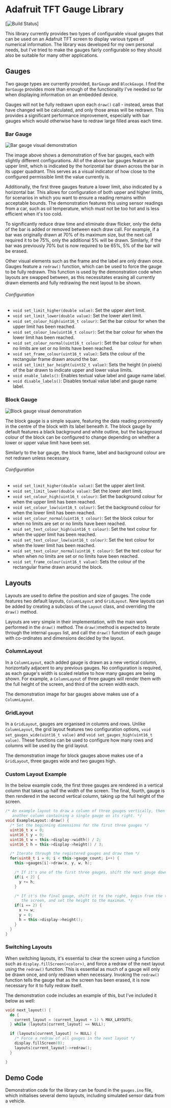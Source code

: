 # Adafruit TFT Gauge Library
[![Build Status](https://github.com/joestanding/adafruit-tft-gauges/workflows/Compile%20Sketch/badge.svg)]

This library currently provides two types of configurable visual gauges that can be used on an Adafruit TFT screen to display various types of numerical information. The library was developed for my own personal needs, but I've tried to make the gauges fairly configurable so they should also be suitable for many other applications.

## Gauges
Two gauge types are currently provided, `BarGauge` and `BlockGauge`. I find the `BarGauge` provides more than enough of the functionality I've needed so far when displaying information on an embedded device.

Gauges will not be fully redrawn upon each `draw()` call - instead, areas that have changed will be calculated, and only those areas will be redrawn. This provides a significant performance improvement, especially with bar gauges which would otherwise have to redraw large filled areas each time.
### Bar Gauge

![Bar gauge visual demonstration](images/bar-gauge-demo.jpg?raw=true)

The image above shows a demonstration of five bar gauges, each with slightly different configurations. All of the above bar gauges feature an upper limit, which is indicated by the horizontal bar drawn across the bar in its upper quadrant. This serves as a visual indicator of how close to the configured permissible limit the value currently is.

Additionally, the first three gauges feature a lower limit, also indicated by a horizontal bar. This allows for configuration of both upper and higher limits, for scenarios in which you want to ensure a reading remains within acceptable bounds. The demonstration features this using sensor readings from a car, such as oil temperature, which must not be too hot and is less efficient when it's too cold.

To significantly reduce draw time and eliminate draw flicker, only the delta of the bar is added or removed between each draw call. For example, if a bar was originally drawn at 70% of its maximum size, but the next call required it to be 75%, only the additional 5% will be drawn. Similarly, if the bar was previously 70% but is now required to be 65%, 5% of the bar will be erased.

Other visual elements such as the frame and the label are only drawn once. Gauges feature a `redraw()` function, which can be used to force the gauge to be fully redrawn. This function is used by the demonstration code when layouts are swapped between, as this necessitates erasing all currently drawn elements and fully redrawing the next layout to be shown.
###### Configuration
- `void set_limit_higher(double value)`: Set the upper alert limit.
- `void set_limit_lower(double value)`: Set the lower alert limit.
- `void set_colour_high(uint16_t colour)`: Set the bar colour for when the upper limit has been reached.
- `void set_colour_low(uint16_t colour)`: Set the bar colour for when the lower limit has been reached.
- `void set_colour_normal(uint16_t colour)`: Set the bar colour for when no limits are set or no limits have been reached.
- `void set_frame_colour(uint16_t value)`: Sets the colour of the rectangular frame drawn around the bar.
- `void set_limit_bar_height(uint32_t value)`: Sets the height (in pixels) of the bar drawn to indicate upper and lower value limits.
- `void enable_labels()`: Enables textual value label and gauge name label.
- `void disable_labels()`: Disables textual value label and gauge name label.

### Block Gauge

![Block gauge visual demonstration](images/block-gauge-demo.jpg?raw=true)

The block gauge is a simple square, featuring the data reading prominently in the centre of the block with its label beneath it. The block gauge by default features a black background and white outline, but the background colour of the block can be configured to change depending on whether a lower or upper value limit have been set.

Similarly to the bar gauge, the block frame, label and background colour are not redrawn unless necessary. 
###### Configuration
- `void set_limit_higher(double value)`: Set the upper alert limit.
- `void set_limit_lower(double value)`: Set the lower alert limit.
- `void set_colour_high(uint16_t colour)`: Set the background colour for when the upper limit has been reached.
- `void set_colour_low(uint16_t colour)`: Set the background colour for when the lower limit has been reached.
- `void set_colour_normal(uint16_t colour)`: Set the block colour for when no limits are set or no limits have been reached.
- `void set_text_colour_high(uint16_t colour)`: Set the text colour for when the upper limit has been reached.
- `void set_text_colour_low(uint16_t colour)`: Set the text colour for when the lower limit has been reached.
- `void set_text_colour_normal(uint16_t colour)`: Set the text colour for when when no limits are set or no limits have been reached.
- `void set_frame_colour(uint16_t value)`: Sets the colour of the rectangular frame drawn around the block.
## Layouts
Layouts are used to define the position and size of gauges. The code features two default layouts, `ColumnLayout` and `GridLayout`. New layouts can be added by creating a subclass of the `Layout` class, and overriding the `draw()` method. 

Layouts are very simple in their implementation, with the main work performed in the `draw()` method. The `draw()`method is expected to iterate through the internal `gauges` list, and call the `draw()` function of each gauge with co-ordinates and dimensions decided by the layout.
### ColumnLayout
In a `ColumnLayout`, each added gauge is drawn as a new vertical column, horizontally adjacent to any previous gauges. No configuration is required, as each gauge's width is scaled relative to how many gauges are being shown. For example, a `ColumnLayout` of three gauges will render them with the full height of the screen, and third of the screen width each.

The demonstration image for bar gauges above makes use of a `ColumnLayout`.

### GridLayout
In a `GridLayout`, gauges are organised in columns and rows. Unlike `ColumnLayout`, the grid layout features two configuration options, `void set_gauges_wide(uint16_t value)` and `void set_gauges_high(uint16_t value)`. These functions can be used to configure how many rows and columns will be used by the grid layout.

The demonstration image for block gauges above makes use of a `GridLayout`, three gauges wide and two gauges high.

### Custom Layout Example
In the below example code, the first three gauges are rendered in a vertical column that takes up half the width of the screen. The final, fourth, gauge is then rendered in the second vertical column, taking up the full height of the screen.

```cpp
/* An example layout to draw a column of three gauges vertically, then
   another column containing a single gauge on its right. */
void ExampleLayout::draw() {
  /* Set the beginning dimensions for the first three gauges */
  uint16_t x = 0;
  uint16_t y = 0;
  uint16_t w = this->display->width() / 2;
  uint16_t h = this->display->height() / 3;

  /* Iterate through the registered gauges and draw them */
  for(uint8_t i = 0; i < this->gauge_count; i++) {
    this->gauges[i]->draw(x, y, w, h);

    /* If it's one of the first three gauges, shift the next gauge down. */
    if(i < 2) {
      y += h;
    }

    /* If it's the final gauge, shift it to the right, begin from the top of
       the screen, and set the height to the maximum. */
    if(i == 2) {
      x += w;
      y = 0;
      h = this->display->height();
    }
  }
}
```

### Switching Layouts
When switching layouts, it's essential to clear the screen using a function such as `display.fillScreen(<color>)`, and force a redraw of the next layout using the `redraw()` function. This is essential as much of a gauge will only be drawn once, and only redrawn when necessary. Invoking the `redraw()` function tells the gauge that as the screen has been erased, it is now necessary for it to fully redraw itself.

The demonstration code includes an example of this, but I've included it below as well:
```cpp
void next_layout() {
  do {
    current_layout = (current_layout + 1) % MAX_LAYOUTS;
  } while (layouts[current_layout] == NULL);

  if (layouts[current_layout] != NULL) {
    /* Force a redraw of all gauges in the next layout */
    display.fillScreen(0);
    layouts[current_layout]->redraw();
  }

}
```

## Demo Code
Demonstration code for the library can be found in the `gauges.ino` file, which initialises several demo layouts, including simulated sensor data from a vehicle.